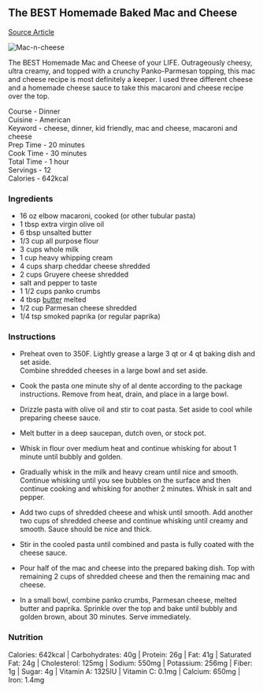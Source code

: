## The BEST Homemade Baked Mac and Cheese  

[Source Article](https://www.momontimeout.com/best-homemade-baked-mac-and-cheese-recipe/)  

![Mac-n-cheese](https://www.momontimeout.com/wp-content/uploads/2018/10/homemade-mac-and-cheese-recipe-titled-150x150.jpg)

The BEST Homemade Mac and Cheese of your LIFE. Outrageously cheesy, ultra creamy, and topped with a crunchy Panko-Parmesan topping, this mac and cheese recipe is most definitely a keeper. I used three different cheese and a homemade cheese sauce to take this macaroni and cheese recipe over the top. 

Course - Dinner  
Cuisine - American  
Keyword - cheese, dinner, kid friendly, mac and cheese, macaroni and cheese  
Prep Time - 20 minutes  
Cook Time - 30 minutes  
Total Time - 1 hour  
Servings - 12  
Calories - 642kcal  

### Ingredients
*   16 oz elbow macaroni, cooked (or other tubular pasta)
*   1 tbsp extra virgin olive oil
*   6 tbsp unsalted butter
*   1/3 cup all purpose flour
*   3 cups whole milk
*   1 cup heavy whipping cream
*   4 cups sharp cheddar cheese shredded
*   2 cups Gruyere cheese shredded
*   salt and pepper to taste
*   1 1/2 cups panko crumbs
*   4 tbsp [butter](https://challengedairy.com/) melted
*   1/2 cup Parmesan cheese shredded
*   1/4 tsp smoked paprika (or regular paprika)

### Instructions
*   Preheat oven to 350F. Lightly grease a large 3 qt or 4 qt baking dish and set aside.  
    Combine shredded cheeses in a large bowl and set aside.
    
*   Cook the pasta one minute shy of al dente according to the package instructions. Remove from heat, drain, and place in a large bowl.
    
*   Drizzle pasta with olive oil and stir to coat pasta. Set aside to cool while preparing cheese sauce.
    
*   Melt butter in a deep saucepan, dutch oven, or stock pot.
    
*   Whisk in flour over medium heat and continue whisking for about 1 minute until bubbly and golden.
    
*   Gradually whisk in the milk and heavy cream until nice and smooth. Continue whisking until you see bubbles on the surface and then continue cooking and whisking for another 2 minutes. Whisk in salt and pepper.
    
*   Add two cups of shredded cheese and whisk until smooth. Add another two cups of shredded cheese and continue whisking until creamy and smooth. Sauce should be nice and thick.
    
*   Stir in the cooled pasta until combined and pasta is fully coated with the cheese sauce.
    
*   Pour half of the mac and cheese into the prepared baking dish. Top with remaining 2 cups of shredded cheese and then the remaining mac and cheese.
    
*   In a small bowl, combine panko crumbs, Parmesan cheese, melted butter and paprika. Sprinkle over the top and bake until bubbly and golden brown, about 30 minutes. Serve immediately.
    

### Nutrition

Calories: 642kcal | Carbohydrates: 40g | Protein: 26g | Fat: 41g | Saturated Fat: 24g | Cholesterol: 125mg | Sodium: 550mg | Potassium: 256mg | Fiber: 1g | Sugar: 4g | Vitamin A: 1325IU | Vitamin C: 0.1mg | Calcium: 650mg | Iron: 1.4mg
